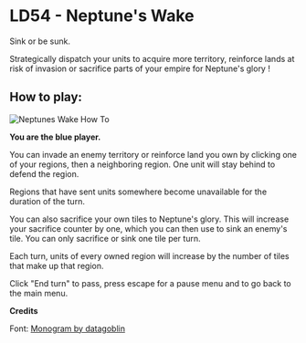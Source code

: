 # LD54 - Neptune's Wake

Sink or be sunk.

Strategically dispatch your units to acquire more territory, reinforce lands at risk of invasion or sacrifice parts of your empire for Neptune's glory !




## How to play:

![Neptunes Wake How To](https://i.imgur.com/fOQsxjo.png)

**You are the blue player.**

You can invade an enemy territory or reinforce land you own by clicking one of your regions, then a neighboring region. One unit will stay behind to defend the region.

Regions that have sent units somewhere become unavailable for the duration of the turn.

You can also sacrifice your own tiles to Neptune's glory. This will increase your sacrifice counter by one, which you can then use to sink an enemy's tile. You can only sacrifice or sink one tile per turn.

Each turn, units of every owned region will increase by the number of tiles that make up that region.

Click "End turn" to pass, press escape for a pause menu and to go back to the main menu.


**Credits**

Font: [Monogram by datagoblin](https://datagoblin.itch.io/monogram)


